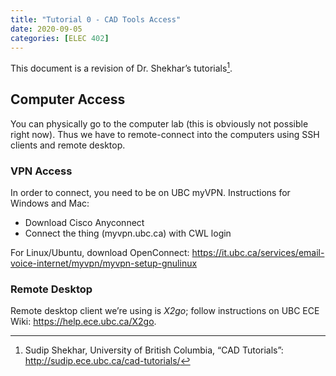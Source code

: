 ```yaml
---
title: "Tutorial 0 - CAD Tools Access"
date: 2020-09-05
categories: [ELEC 402]
---
```


This document is a revision of Dr. Shekhar’s tutorials[^1].

## Computer Access

You can physically go to the computer lab (this is obviously not possible right now). Thus we have to remote-connect into the computers using SSH clients and remote desktop.

### VPN Access

In order to connect, you need to be on UBC myVPN. Instructions for Windows and Mac:

- Download Cisco Anyconnect
- Connect the thing (myvpn.ubc.ca) with CWL login

For Linux/Ubuntu, download OpenConnect: <https://it.ubc.ca/services/email-voice-internet/myvpn/myvpn-setup-gnulinux>

### Remote Desktop

Remote desktop client we’re using is *X2go*; follow instructions on UBC ECE Wiki: <https://help.ece.ubc.ca/X2go>.

[^1]: Sudip Shekhar, University of British Columbia, “CAD Tutorials”: <http://sudip.ece.ubc.ca/cad-tutorials/>

